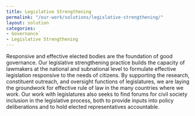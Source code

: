 ```yaml
---
title: Legislative Strengthening
permalink: "/our-work/solutions/legislative-strengthening/"
layout: solution
categories:
- Governance`
- Legislative Strengthening
---
```


Responsive and effective elected bodies are the foundation of good governance. Our legislative strengthening practice builds the capacity of lawmakers at the national and subnational level to formulate effective legislation responsive to the needs of citizens. By supporting the research, constituent outreach, and oversight functions of legislatures, we are laying the groundwork for effective rule of law in the many countries where we work. Our work with legislatures also seeks to find forums for civil society inclusion in the legislative process, both to provide inputs into policy deliberations and to hold elected representatives accountable.
